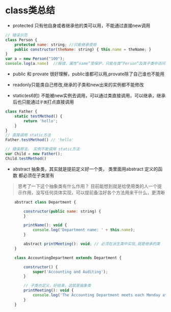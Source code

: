 # class类总结

- protected 只有他自身或者继承他的类可以用，不能通过直接new调用

```js
// 错误示范
class Person {
    protected name: string; //只能继承使用
    public constructor(theName: string) { this.name = theName; }
}
var a = new Person("100");
console.log(a.name)  //报错，属性“name”受保护，只能在类“Person”及其子类中访问。
```

- public 和 provate 很好理解，public谁都可以用,provate除了自己谁也不能用

- readonly只能类自己修改,继承的子类和new出来的实例都不能修改

- static(es6的) 不能被new实例去调用，可以通过类直接调用，可以继承，继承后也只能通过`子类`打点直接调用

```js
class Father {
    static testMethod() {
        return 'hello';
    }
}
// 直接调用 static方法
Father.testMethod() // 'hello'

// 错误用法， 实例不能调用 static方法
var Child = new Father();
Child.testMethod()

```

- abstract 抽象类，其实就是提前定义好一个类， 类里面用abstract 定义的函数 都必须在子类里有

> 思考了一下这个抽象类有什么作用？ 目前能想到就是给使用类的人一个提示作用，没写任何具体实现，可以提前备注好各个方法用来干什么，更清晰

```js
    abstract class Department {

        constructor(public name: string) {
        }

        printName(): void {
            console.log('Department name: ' + this.name);
        }

        abstract printMeeting(): void; // 必须在派生类中实现,就是继承的类
    }

    class AccountingDepartment extends Department {

        constructor() {
            super('Accounting and Auditing');
        }

        // 子类也定义，好结束，这就是抽象类
        printMeeting(): void {
            console.log('The Accounting Department meets each Monday at 10am.');
        }
    }
```

